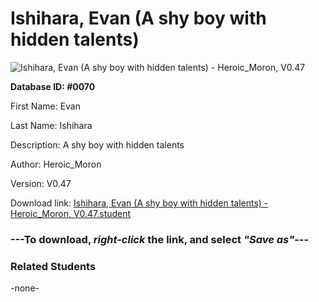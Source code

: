 # Ishihara, Evan (A shy boy with hidden talents)

<img src="Files/Ishihara, Evan (A shy boy with hidden talents).png" title="Ishihara, Evan (A shy boy with hidden talents) - Heroic_Moron, V0.47">

**Database ID: #0070**

First Name: Evan

Last Name: Ishihara

Description: A shy boy with hidden talents

Author: Heroic_Moron

Version: V0.47

Download link: <a href="https://raw.githubusercontent.com/Arbiter1223/Daigaku-Gurashi-Custom-Students/master/Files/Student Files/Ishihara%2C%20Evan%20(A%20shy%20boy%20with%20hidden%20talents)%20-%20Heroic_Moron%2C%20V0.47.student">Ishihara, Evan (A shy boy with hidden talents) - Heroic_Moron, V0.47.student</a>

### ---**To download, _right-click_ the link, and select _"Save as"_**---

### Related Students

-none-
